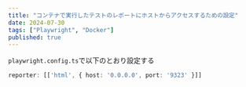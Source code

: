 ```yaml
---
title: "コンテナで実行したテストのレポートにホストからアクセスするための設定"
date: 2024-07-30
tags: ["Playwright", "Docker"]
published: true
---
```


`playwright.config.ts`で以下のとおり設定する

```ts:playwright.config.ts
reporter: [['html', { host: '0.0.0.0', port: '9323' }]]
```
